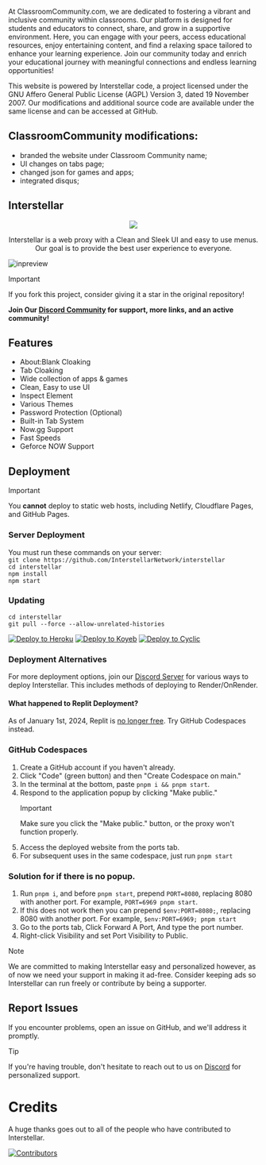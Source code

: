 

At ClassroomCommunity.com, we are dedicated to fostering a vibrant and inclusive community within classrooms. Our platform is designed for students and educators to connect, share, and grow in a supportive environment. Here, you can engage with your peers, access educational resources, enjoy entertaining content, and find a relaxing space tailored to enhance your learning experience. Join our community today and enrich your educational journey with meaningful connections and endless learning opportunities!

This website is powered by Interstellar code, a project licensed under the GNU Affero General Public License (AGPL) Version 3, dated 19 November 2007. Our modifications and additional source code are available under the same license and can be accessed at GitHub.

## ClassroomCommunity modifications:
- branded the website under Classroom Community name;
- UI changes on tabs page;
- changed json for games and apps;
- integrated disqus;

## Interstellar
<div align="center">
    <img src="https://raw.githubusercontent.com/UseInterstellar/Interstellar/main/.github/branding/in.png">
    <p>Interstellar is a web proxy with a Clean and Sleek UI and easy to use menus. Our goal is to provide the best user experience to everyone.</p>
</div>

![inpreview](https://github.com/InterstellarNetwork/Interstellar/assets/89202835/2669efed-5186-4932-83c4-725acae60bd2)

> [!IMPORTANT]
> If you fork this project, consider giving it a star in the original repository!

**Join Our [Discord Community](https://discord.gg/interstellar) for support, more links, and an active community!**

## Features

- About:Blank Cloaking
- Tab Cloaking
- Wide collection of apps & games
- Clean, Easy to use UI
- Inspect Element
- Various Themes
- Password Protection (Optional)
- Built-in Tab System
- Now.gg Support
- Fast Speeds
- Geforce NOW Support

## Deployment

> [!IMPORTANT]
> You **cannot** deploy to static web hosts, including Netlify, Cloudflare Pages, and GitHub Pages.

### Server Deployment

You must run these commands on your server:  
`git clone https://github.com/InterstellarNetwork/interstellar`  
`cd interstellar`  
`npm install`  
`npm start`

### Updating

`cd interstellar`  
`git pull --force --allow-unrelated-histories`

<a target="_blank" href="https://heroku.com/deploy/?template=https://github.com/interstellarnetwork/interstellar"><img alt="Deploy to Heroku" src="https://binbashbanana.github.io/deploy-buttons/buttons/remade/heroku.svg"></a>
<a target="_blank" href="https://app.koyeb.com/deploy?type=git&repository=github.com/interstellarnetwork/interstellar"><img alt="Deploy to Koyeb" src="https://binbashbanana.github.io/deploy-buttons/buttons/remade/koyeb.svg"></a>
<a target="_blank" href="https://app.cyclic.sh/api/app/deploy/interstellarnetwork/Interstellar"><img alt="Deploy to Cyclic" src="https://binbashbanana.github.io/deploy-buttons/buttons/remade/cyclic.svg"></a>

### Deployment Alternatives

For more deployment options, join our [Discord Server](https://discord.gg/interstellar) for various ways to deploy Interstellar.
This includes methods of deploying to Render/OnRender.

#### What happened to Replit Deployment?

As of January 1st, 2024, Replit is [no longer free](https://blog.replit.com/hosting-changes). Try GitHub Codespaces instead.

### GitHub Codespaces

1. Create a GitHub account if you haven't already.
2. Click "Code" (green button) and then "Create Codespace on main."
3. In the terminal at the bottom, paste `pnpm i && pnpm start`.
4. Respond to the application popup by clicking "Make public."
   > [!IMPORTANT]
   > Make sure you click the "Make public." button, or the proxy won't function properly.
5. Access the deployed website from the ports tab.
6. For subsequent uses in the same codespace, just run `pnpm start`

### Solution for if there is no popup.

1. Run `pnpm i`, and before `pnpm start`, prepend `PORT=8080`, replacing 8080 with another port. For example, `PORT=6969 pnpm start`.
2. If this does not work then you can prepend `$env:PORT=8080;`, replacing 8080 with another port. For example, `$env:PORT=6969; pnpm start`
3. Go to the ports tab, Click Forward A Port, And type the port number.
4. Right-click Visibility and set Port Visibility to Public.

> [!NOTE]
> We are committed to making Interstellar easy and personalized however, as of now we need your support in making it ad-free. Consider keeping ads so Interstellar can run freely or contribute by being a supporter.

## Report Issues

If you encounter problems, open an issue on GitHub, and we'll address it promptly.

> [!TIP]
> If you're having trouble, don't hesitate to reach out to us on [Discord](https://discord.gg/interstellar) for personalized support.

# Credits

A huge thanks goes out to all of the people who have contributed to Interstellar.

[![Contributors](https://contrib.rocks/image?repo=InterstellarNetwork/Interstellar)](https://github.com/InterstellarNetwork/Interstellar/graphs/contributors)
